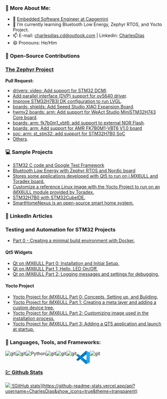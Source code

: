 ### 🧐 More About Me:

- 🔭 [Embedded Software Engineer at Capgemini](https://www.capgemini.com/pt-en#)
- 🌱 I’m currently learning Bluetooth Low Energy, Zephyr RTOS, and Yocto Project.
- 📫 E-mail: charlesdias.cd@outlook.com | Linkedin: <a href="https://www.linkedin.com/in/charles-dias-christian///">CharlesDias</a>
- 😄 Pronouns: He/Him


### 🤝 Open-Source Contributions

### [The Zephyr Project](https://zephyrproject.org/)

**Pull Request:**

- [drivers: video: Add support for STM32 DCMI](https://github.com/zephyrproject-rtos/zephyr/pull/71462).
- [Add parallel interface (DVP) support for ov5640 driver](https://github.com/zephyrproject-rtos/zephyr/pull/76124).
- [Improve STM32H7B3I DK configuration to run LVGL](https://github.com/zephyrproject-rtos/zephyr/pull/68254).
- [boards: shields: Add Seeed Studio XIAO Expansion Board](https://github.com/zephyrproject-rtos/zephyr/pull/69999).
- [hwmv2 boards: arm: Add support for WeAct Studio MiniSTM32H743 Core board](https://github.com/zephyrproject-rtos/zephyr/pull/69267).
- [boards: arm: fk7b0m1_vbt6: add support to external NOR Flash](https://github.com/zephyrproject-rtos/zephyr/pull/68442).
- [boards: arm: Add support for AMR FK7B0M1-VBT6 V1.0 board](https://github.com/zephyrproject-rtos/zephyr/pull/65441)
- [soc: arm: st_stm32: add support for STM32H7B0 SoC](https://github.com/zephyrproject-rtos/zephyr/pull/65092)
- [Others](https://github.com/zephyrproject-rtos/zephyr/pulls?q=+is%3Apr+author%3ACharlesDias+).

### 💻 Sample Projects

-  [STM32 C code and Google Test Framework](https://github.com/CharlesDias/stm32_gtest_c_code)
-  [Bluetooth Low Energy with Zephyr RTOS and Nordic board](https://github.com/CharlesDias/BLE-Watch)
-  [Stores some applications developed with Qt5 to run on i.MX6ULL and Toradex board.](https://github.com/CharlesDias/Qt-on-iMX6ULL)
-  [Customize a reference Linux image with the Yocto Project to run on an iMX6ULL module provided by Toradex.](https://github.com/CharlesDias/Yocto-Project-for-iMX6ULL)
-  [STM32H7B0 with STM32CubeIDE.](https://github.com/CharlesDias/STM32H7B0-with-STM32CubeIDE)
-  [SmartHomeNexus is an open-source smart home system.](https://github.com/CharlesDias/Smart-Home-Nexus)

### 📘 LinkedIn Articles

### Testing and Automation for STM32 Projects
- [Part 0 - Creating a minimal build environment with Docker.](https://www.linkedin.com/pulse/part-0-creating-minimal-build-environment-docker-dias-m-sc--pg72e/?trackingId=7utbGTGUS8afGCQS%2F%2FQLlw%3D%3D)
  
#### Qt5 Widgets
- [Qt on iMX6ULL Part 0: Installation and Initial Setup.](https://www.linkedin.com/pulse/qt-imx6ull-part-0-installation-initial-setup-charles-dias-m-sc-/?trackingId=41dnKohLRuSikOXPraiOmA%3D%3D)
- [Qt on iMX6ULL Part 1: Hello, LED On/Off.](https://www.linkedin.com/pulse/qt-imx6ull-part-1-hello-led-onoff-charles-dias-m-sc-/?trackingId=41dnKohLRuSikOXPraiOmA%3D%3D)
- [Qt on iMX6ULL Part 2: Logging messages and settings for debugging.](https://www.linkedin.com/pulse/qt-imx6ull-part-2-logging-messages-settings-debugging-dias-m-sc-/?trackingId=41dnKohLRuSikOXPraiOmA%3D%3D)

#### Yocto Project
- [Yocto Project for iMX6ULL Part 0: Concepts, Setting up, and Building.](https://www.linkedin.com/pulse/yocto-project-imx6ull-part-0-concepts-setting-up-charles-dias-m-sc--jiqdf/?trackingId=41dnKohLRuSikOXPraiOmA%3D%3D)
- [Yocto Project for iMX6ULL Part 1: Creating a meta layer and adding a custom device tree.](https://www.linkedin.com/pulse/yocto-project-imx6ull-part-1-creating-meta-layer-tree-dias-m-sc--vbo7f/?trackingId=41dnKohLRuSikOXPraiOmA%3D%3D)
- [Yocto Project for iMX6ULL Part 2: Customizing image used in the installation process.](https://www.linkedin.com/pulse/yocto-project-imx6ull-part-2-customizing-image-used-dias-m-sc--lcraf/?trackingId=41dnKohLRuSikOXPraiOmA%3D%3D)
- [Yocto Project for iMX6ULL Part 3: Adding a QT5 application and launch at startup.](https://www.linkedin.com/pulse/yocto-project-imx6ull-part-3-adding-qt5-application-dias-m-sc--sy33f)

### 🔨 Languages, Tools, and Frameworks:
<a href="https://en.wikipedia.org/wiki/C_(programming_language)" target="_blank"> <img src="https://i.imgur.com/zINUxVf.png" align="left" alt="git" height='42px'/>
<a href="https://en.wikipedia.org/wiki/C%2B%2B" target="_blank"> <img src="https://github.com/isocpp/logos/blob/master/cpp_logo.png" align="left" alt="git" height='42px'/>
<a href="https://www.python.org" target="_blank"><img align="left" alt="Python" height ="42px" src="https://raw.githubusercontent.com/rahul-jha98/github_readme_icons/main/language_and_tools/square/python/python.svg"></a>
<a href="https://docs.zephyrproject.org/latest/index.html"> <img src="https://avatars.githubusercontent.com/u/19595895?s=200&v=4" align="left" alt="git" height='50px'/>
<a href="https://www.yoctoproject.org/" target="_blank"> <img src="https://sergioprado.org/wp-content/uploads/2016/11/yocto-project.png" align="left" alt="git" height='40px'/>
<a href="https://git-scm.com/" target="_blank"> <img src="https://raw.githubusercontent.com/rahul-jha98/github_readme_icons/main/language_and_tools/square/git-scm/git-scm.svg" align="left" alt="git" height='42px'/> </a>
<a href="https://code.visualstudio.com/" target="_blank"> <img src="https://raw.githubusercontent.com/github/explore/80688e429a7d4ef2fca1e82350fe8e3517d3494d/topics/visual-studio-code/visual-studio-code.png" align="left" alt="git" height='42px'/> </a>
<a href="https://www.docker.com/" target="_blank"> <img src="https://i.imgur.com/VyjCJuz.png" align="left" alt="git" height='42px'/>


<br>
<br>

### 💹 Github Stats

<div>
  <!-- <a href="https://github.com/CharlesDias"> -->
  <!-- <img height="180em" src="https://github-readme-stats.vercel.app/api?username=CharlesDias&include_all_commits=true&show_icons=true&theme=dark-mode-only"/> -->
  <img height="180em" src="https://github-readme-stats.vercel.app/api/top-langs?username=CharlesDias&count_private=true&layout=compact&theme=dark-mode-only"/>
![GitHub stats](https://github-readme-stats.vercel.app/api?username=CharlesDias&show_icons=true&theme=transparent)
</div>

<!--
**CharlesDias/CharlesDias** is a ✨ _special_ ✨ repository because its `README.md` (this file) appears on your GitHub profile.

Here are some ideas to get you started:

- 🔭 I’m currently working on ...
- 🌱 I’m currently learning ...
- 👯 I’m looking to collaborate on ...
- 🤔 I’m looking for help with ...
- 💬 Ask me about ...
- 📫 How to reach me: ...
- 😄 Pronouns: ...
- ⚡ Fun fact: ...
-->
